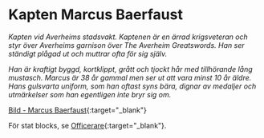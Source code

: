 # Kapten Marcus Baerfaust
_Kapten vid Averheims stadsvakt. Kaptenen är en
ärrad krigsveteran och styr över Averheims garnison
över The Averheim Greatswords. Han ser ständigt
plågad ut och muttrar ofta för sig själv._

_Han är kraftigt byggd, kortklippt, grått och tjockt hår
med tillhörande lång mustasch. Marcus är 38 år
gammal men ser ut att vara minst 10 år äldre. Hans
gulsvarta uniform, som han oftast syns bära, dignar av
medaljer och utmärkelser som han egentligen inte
bryr sig om._

[Bild - Marcus Baerfaust](https://drive.google.com/file/d/0B1mLHM9FvbskaEExRThsNDQ5QzA/view?usp=sharing){:target="_blank"}

För stat blocks, se [Officerare](npc-officer.md){:target="_blank"}.